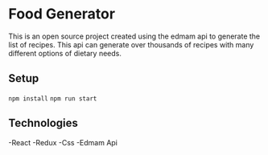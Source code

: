 # Food Generator
This is an open source project created using the edmam api to generate the list of recipes. This api can generate over thousands of recipes with many different options of dietary needs. 

## Setup
`npm install`
`npm run start`

## Technologies
-React
-Redux
-Css
-Edmam Api
